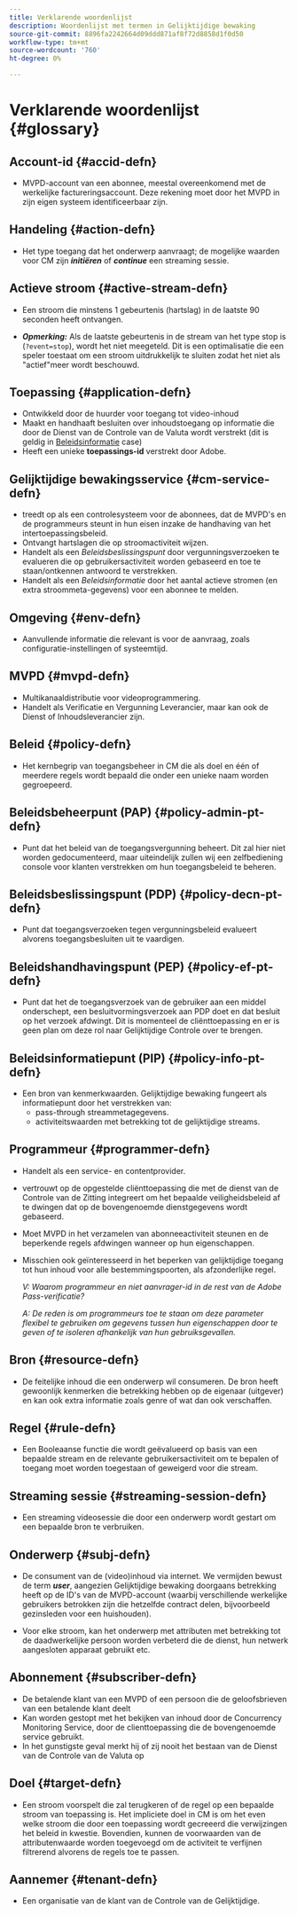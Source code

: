 ```yaml
---
title: Verklarende woordenlijst
description: Woordenlijst met termen in Gelijktijdige bewaking
source-git-commit: 8896fa2242664d09ddd871af8f72d8858d1f0d50
workflow-type: tm+mt
source-wordcount: '760'
ht-degree: 0%

---
```



# Verklarende woordenlijst {#glossary}

## Account-id {#accid-defn}

* MVPD-account van een abonnee, meestal overeenkomend met de werkelijke factureringsaccount. Deze rekening moet door het MVPD in zijn eigen systeem identificeerbaar zijn.

## Handeling {#action-defn}

* Het type toegang dat het onderwerp aanvraagt; de mogelijke waarden voor CM zijn ***initiëren*** of ***continue*** een streaming sessie.

## Actieve stroom {#active-stream-defn}

* Een stroom die minstens 1 gebeurtenis (hartslag) in de laatste 90 seconden heeft ontvangen.

* ***Opmerking:*** Als de laatste gebeurtenis in de stream van het type stop is (`?event=stop`), wordt het niet meegeteld. Dit is een optimalisatie die een speler toestaat om een stroom uitdrukkelijk te sluiten zodat het niet als &quot;actief&quot;meer wordt beschouwd.

## Toepassing {#application-defn}

* Ontwikkeld door de huurder voor toegang tot video-inhoud
* Maakt en handhaaft besluiten over inhoudstoegang op informatie die door de Dienst van de Controle van de Valuta wordt verstrekt (dit is geldig in [Beleidsinformatie](/help/concurrency-monitoring/policy-info-pt-versionone.md) case)
* Heeft een unieke **toepassings-id** verstrekt door Adobe.

## Gelijktijdige bewakingsservice {#cm-service-defn}

* treedt op als een controlesysteem voor de abonnees, dat de MVPD&#39;s en de programmeurs steunt in hun eisen inzake de handhaving van het intertoepassingsbeleid.
* Ontvangt hartslagen die op stroomactiviteit wijzen.
* Handelt als een _Beleidsbeslissingspunt_ door vergunningsverzoeken te evalueren die op gebruikersactiviteit worden gebaseerd en toe te staan/ontkennen antwoord te verstrekken.
* Handelt als een _Beleidsinformatie_ door het aantal actieve stromen (en extra stroommeta-gegevens) voor een abonnee te melden.

## Omgeving {#env-defn}

* Aanvullende informatie die relevant is voor de aanvraag, zoals configuratie-instellingen of systeemtijd.

## MVPD {#mvpd-defn}

* Multikanaaldistributie voor videoprogrammering.
* Handelt als Verificatie en Vergunning Leverancier, maar kan ook de Dienst of Inhoudsleverancier zijn.

## Beleid {#policy-defn}

* Het kernbegrip van toegangsbeheer in CM die als doel en één of meerdere regels wordt bepaald die onder een unieke naam worden gegroepeerd.

## Beleidsbeheerpunt (PAP) {#policy-admin-pt-defn}

* Punt dat het beleid van de toegangsvergunning beheert. Dit zal hier niet worden gedocumenteerd, maar uiteindelijk zullen wij een zelfbediening console voor klanten verstrekken om hun toegangsbeleid te beheren.

## Beleidsbeslissingspunt (PDP) {#policy-decn-pt-defn}

* Punt dat toegangsverzoeken tegen vergunningsbeleid evalueert alvorens toegangsbesluiten uit te vaardigen.

## Beleidshandhavingspunt (PEP) {#policy-ef-pt-defn}

* Punt dat het de toegangsverzoek van de gebruiker aan een middel onderschept, een besluitvormingsverzoek aan PDP doet en dat besluit op het verzoek afdwingt. Dit is momenteel de cliënttoepassing en er is geen plan om deze rol naar Gelijktijdige Controle over te brengen.

## Beleidsinformatiepunt (PIP) {#policy-info-pt-defn}

* Een bron van kenmerkwaarden. Gelijktijdige bewaking fungeert als informatiepunt door het verstrekken van:
   * pass-through streammetagegevens.
   * activiteitswaarden met betrekking tot de gelijktijdige streams.

## Programmeur {#programmer-defn}

* Handelt als een service- en contentprovider.
* vertrouwt op de opgestelde cliënttoepassing die met de dienst van de Controle van de Zitting integreert om het bepaalde veiligheidsbeleid af te dwingen dat op de bovengenoemde dienstgegevens wordt gebaseerd.
* Moet MVPD in het verzamelen van abonneeactiviteit steunen en de beperkende regels afdwingen wanneer op hun eigenschappen.
* Misschien ook geïnteresseerd in het beperken van gelijktijdige toegang tot hun inhoud voor alle bestemmingspoorten, als afzonderlijke regel.

  *V: Waarom programmeur en niet aanvrager-id in de rest van de Adobe Pass-verificatie?*

  *A: De reden is om programmeurs toe te staan om deze parameter flexibel te gebruiken om gegevens tussen hun eigenschappen door te geven of te isoleren afhankelijk van hun gebruiksgevallen.*

## Bron {#resource-defn}

* De feitelijke inhoud die een onderwerp wil consumeren. De bron heeft gewoonlijk kenmerken die betrekking hebben op de eigenaar (uitgever) en kan ook extra informatie zoals genre of wat dan ook verschaffen.

## Regel {#rule-defn}

* Een Booleaanse functie die wordt geëvalueerd op basis van een bepaalde stream en de relevante gebruikersactiviteit om te bepalen of toegang moet worden toegestaan of geweigerd voor die stream.

## Streaming sessie {#streaming-session-defn}

* Een streaming videosessie die door een onderwerp wordt gestart om een bepaalde bron te verbruiken.

## Onderwerp {#subj-defn}

* De consument van de (video)inhoud via internet. We vermijden bewust de term _&#x200B;**user**&#x200B;_, aangezien Gelijktijdige bewaking doorgaans betrekking heeft op de ID&#39;s van de MVPD-account (waarbij verschillende werkelijke gebruikers betrokken zijn die hetzelfde contract delen, bijvoorbeeld gezinsleden voor een huishouden).

* Voor elke stroom, kan het onderwerp met attributen met betrekking tot de daadwerkelijke persoon worden verbeterd die de dienst, hun netwerk aangesloten apparaat gebruikt etc.

## Abonnement {#subscriber-defn}

* De betalende klant van een MVPD of een persoon die de geloofsbrieven van een betalende klant deelt
* Kan worden gestopt met het bekijken van inhoud door de Concurrency Monitoring Service, door de clienttoepassing die de bovengenoemde service gebruikt.
* In het gunstigste geval merkt hij of zij nooit het bestaan van de Dienst van de Controle van de Valuta op

## Doel {#target-defn}

* Een stroom voorspelt die zal terugkeren of de regel op een bepaalde stroom van toepassing is. Het impliciete doel in CM is om het even welke stroom die door een toepassing wordt gecreeerd die verwijzingen het beleid in kwestie. Bovendien, kunnen de voorwaarden van de attributenwaarde worden toegevoegd om de activiteit te verfijnen filtrerend alvorens de regels toe te passen.

## Aannemer {#tenant-defn}

* Een organisatie van de klant van de Controle van de Gelijktijdige.
